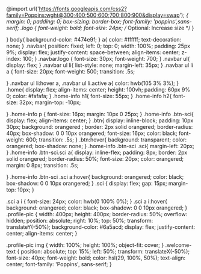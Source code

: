 @import url('https://fonts.googleapis.com/css2?family=Poppins:wght@300;400;500;600;700;800;900&display=swap');
*{
margin: 0;
padding: 0;
box-sizing: border-box;
font-family: 'poppins',sans-serif;
.logo {
    font-weight: bold;
    font-size: 24px; /* Optional: Increase size */
}

}
body{
    background-color: #474e9f;
}
a{
    color: #ffffff;
    text-decoration: none;
}
.navbar{
    position: fixed;
    left: 0;
    top: 0;
    width: 100%;
    padding: 25px 9%;
    display: flex;
    justify-content: space-between;
    align-items: center;
    z-index: 100;
}
.navbar.logo {
   font-size: 30px;
   font-weight: 700;
}
.navbar ul{
    display: flex;
}
.navbar ul li{
    list-style: none;
    margin-left: 35px;
}
.navbar ul li a {
    font-size: 20px;
    font-weight: 500;
    transition: .5s;
    
}
.navbar ul li:hover a,
.navbar ul li.active a{
   color: hwb(105 3% 3%);
}
.home{
    display: flex;
    align-items: center;
    height: 100vh;
    padding: 60px 9% 0;
    color: #fafafa;
}
.home-info h1{
    font-size: 55px;
}
.home-info h2{
    font-size: 32px;
    margin-top: -10px;

}
.home-info p {
    font-size: 16px;
    margin: 10px 0 25px;
}
.home-info  .btn-sci{
    display: flex;
    align-items: center;
}
.btn{
    display: inline-block;
    padding: 10px 30px;
    background: orangered ;
    border: 2px solid orangered;
    border-radius: 40px;
    box-shadow: 0 0 10px orangered;
    font-size: 16px;
    color: black;
    font-weight: 600;
    transition: .5s;
}
.btn:hover{
    background: transparent;
    color: orangered;
    box-shadow: none;
}
.home-info .btn-sci .sci{
    margin-left: 20px;
}
.home-info .btn-sci.sci a{
    display: inline-flex;
    padding: 8px;
    border: 2px solid orangered;
    border-radius: 50%;
    font-size: 20px;
    color: orangered;
    margin: 0 8px;
    transition: .5s;
   
}
.home-info .btn-sci .sci a:hover{
    background: orangered;
    color: black;
    box-shadow: 0 0 10px orangered;
}
.sci {
    display: flex; 
    gap: 15px; 
    margin-top: 10px;
}

.sci a i {
    font-size: 24px; 
    color: hwb(0 100% 0%); 
}
.sci a i:hover{
    background: orangered;
    color: black;
    box-shadow: 0 0 10px orangered;
}
.profile-pic {
    width: 400px; 
    height: 400px;
    border-radius: 50%;
    overflow: hidden; 
    position: absolute; 
    right: 10%; 
    top: 50%; 
    transform: translateY(-50%);
    background-color: #6a5acd; 
    display: flex;
    justify-content: center;
    align-items: center;
}

.profile-pic img {
    width: 100%;
    height: 100%;
    object-fit: cover; 
}
.welcome-text {
    position: absolute;
    top: 15%; 
    left: 50%;
    transform: translateX(-50%);
    font-size: 40px;
    font-weight: bold;
    color: hsl(29, 100%, 50%); 
    text-align: center;
    font-family: 'Poppins', sans-serif;
}
